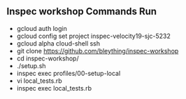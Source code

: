 ## Inspec workshop Commands Run
* gcloud auth login
* gcloud config set project inspec-velocity19-sjc-5232
* gcloud alpha cloud-shell ssh
* git clone https://github.com/bleything/inspec-workshop
* cd inspec-workshop/
* ./setup.sh
* inspec exec profiles/00-setup-local
* vi local_tests.rb
* inspec exec local_tests.rb

